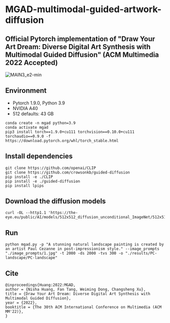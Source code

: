 # MGAD-multimodal-guided-artwork-diffusion

## Official Pytorch implementation of "Draw Your Art Dream: Diverse Digital Art Synthesis with Multimodal Guided Diffusion" (ACM Multimedia 2022 Accepted)

![MAIN3_e2-min](https://github.com/haha-lisa/MGAD-multimodal-guided-artwork-diffusion/blob/main/teaser.jpg)


## Environment
* Pytorch 1.9.0, Python 3.9
* NVIDIA A40
* 512 defaults: 43 GB

```
conda create -n mgad python=3.9
conda activate mgad
pip3 install torch==1.9.0+cu111 torchvision==0.10.0+cu111 torchaudio==0.9.0 -f https://download.pytorch.org/whl/torch_stable.html
```

## Install dependencies
```
git clone https://github.com/openai/CLIP
git clone https://github.com/crowsonkb/guided-diffusion
pip install -e ./CLIP
pip install -e ./guided-diffusion
pip install lpips
```

## Download the diffusion models
```
curl -OL --http1.1 'https://the-eye.eu/public/AI/models/512x512_diffusion_unconditional_ImageNet/512x512_diffusion_uncond_finetune_008100.pt'
```

## Run
```
python mgad.py -p "A stunning natural landscape painting is created by an artist Paul Cezanne in post-impressionism style." --image_prompts "./image_prompts/1.jpg" -t 2000 -ds 2000 -tvs 300 -o "./results/PC-landscape/PC-landscape"
```

## Cite
```
@inproceedings{Huang:2022:MGAD,
author = {Nisha Huang, Fan Tang, Weiming Dong, Changsheng Xu},
title = {Draw Your Art Dream: Diverse Digital Art Synthesis with Multimodal Guided Diffusion},
year = {2022},
booktitle = {The 30th ACM International Conference on Multimedia (ACM MM'22)},
}
```
